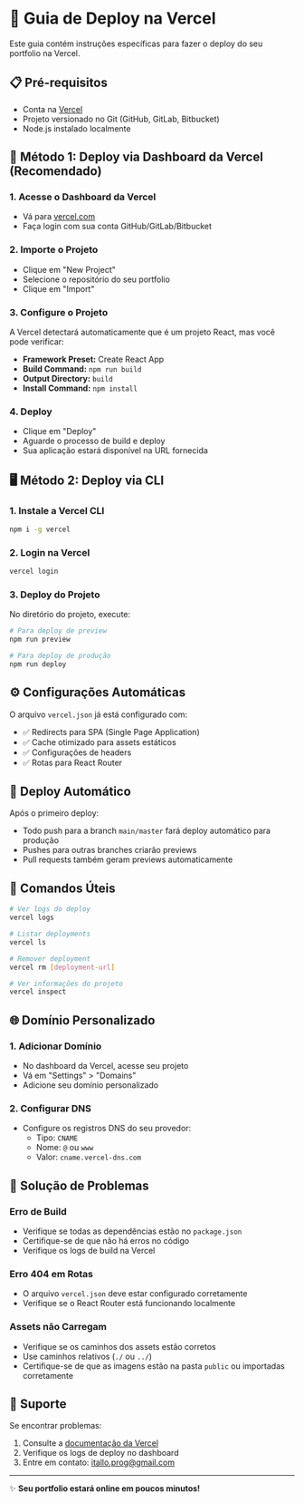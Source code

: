 # 🚀 Guia de Deploy na Vercel

Este guia contém instruções específicas para fazer o deploy do seu portfolio na Vercel.

## 📋 Pré-requisitos

- Conta na [Vercel](https://vercel.com)
- Projeto versionado no Git (GitHub, GitLab, Bitbucket)
- Node.js instalado localmente

## 🚀 Método 1: Deploy via Dashboard da Vercel (Recomendado)

### 1. Acesse o Dashboard da Vercel
- Vá para [vercel.com](https://vercel.com)
- Faça login com sua conta GitHub/GitLab/Bitbucket

### 2. Importe o Projeto
- Clique em "New Project"
- Selecione o repositório do seu portfolio
- Clique em "Import"

### 3. Configure o Projeto
A Vercel detectará automaticamente que é um projeto React, mas você pode verificar:
- **Framework Preset:** Create React App
- **Build Command:** `npm run build`
- **Output Directory:** `build`
- **Install Command:** `npm install`

### 4. Deploy
- Clique em "Deploy"
- Aguarde o processo de build e deploy
- Sua aplicação estará disponível na URL fornecida

## 🖥️ Método 2: Deploy via CLI

### 1. Instale a Vercel CLI
```bash
npm i -g vercel
```

### 2. Login na Vercel
```bash
vercel login
```

### 3. Deploy do Projeto
No diretório do projeto, execute:
```bash
# Para deploy de preview
npm run preview

# Para deploy de produção
npm run deploy
```

## ⚙️ Configurações Automáticas

O arquivo `vercel.json` já está configurado com:
- ✅ Redirects para SPA (Single Page Application)
- ✅ Cache otimizado para assets estáticos
- ✅ Configurações de headers
- ✅ Rotas para React Router

## 🔄 Deploy Automático

Após o primeiro deploy:
- Todo push para a branch `main/master` fará deploy automático para produção
- Pushes para outras branches criarão previews
- Pull requests também geram previews automaticamente

## 📝 Comandos Úteis

```bash
# Ver logs do deploy
vercel logs

# Listar deployments
vercel ls

# Remover deployment
vercel rm [deployment-url]

# Ver informações do projeto
vercel inspect
```

## 🌐 Domínio Personalizado

### 1. Adicionar Domínio
- No dashboard da Vercel, acesse seu projeto
- Vá em "Settings" > "Domains"
- Adicione seu domínio personalizado

### 2. Configurar DNS
- Configure os registros DNS do seu provedor:
  - Tipo: `CNAME`
  - Nome: `@` ou `www`
  - Valor: `cname.vercel-dns.com`

## 🚨 Solução de Problemas

### Erro de Build
- Verifique se todas as dependências estão no `package.json`
- Certifique-se de que não há erros no código
- Verifique os logs de build na Vercel

### Erro 404 em Rotas
- O arquivo `vercel.json` deve estar configurado corretamente
- Verifique se o React Router está funcionando localmente

### Assets não Carregam
- Verifique se os caminhos dos assets estão corretos
- Use caminhos relativos (`./` ou `../`)
- Certifique-se de que as imagens estão na pasta `public` ou importadas corretamente

## 📧 Suporte

Se encontrar problemas:
1. Consulte a [documentação da Vercel](https://vercel.com/docs)
2. Verifique os logs de deploy no dashboard
3. Entre em contato: itallo.prog@gmail.com

---

✨ **Seu portfolio estará online em poucos minutos!** 